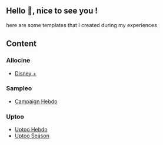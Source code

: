 
## Hello 👋, nice to see you !
here are some templates that I created during my experiences

## Content

###  Allocine
- [Disney +](https://vncpsq.github.io/Emailing/allocine/allocine-disney/index.html)

### Sampleo
- [Campaign Hebdo](https://vncpsq.github.io/Emailing/sampleo/sampleo-campaigns/index.html)

###  Uptoo
- [Uptoo Hebdo](https://vncpsq.github.io/Emailing/uptoo/uptoo-candidat/index.html)
- [Uptoo Season](https://vncpsq.github.io/Emailing/uptoo/uptoo-season/index.html)

